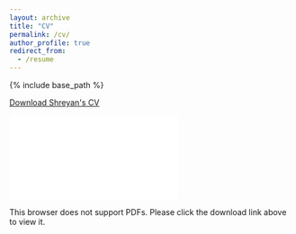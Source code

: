 ```yaml
---
layout: archive
title: "CV"
permalink: /cv/
author_profile: true
redirect_from:
  - /resume
---
```


{% include base_path %}

[Download Shreyan's CV](https://github.com/user-attachments/files/16535758/Shreyan.Mitra.-.Databricks-SoftwareEngineerIntern-080624.Resume.pdf)

<object data="../files/ShreyanMitra-061124Resume.pdf" type="application/pdf" width="700px" height="700px">
    <embed src="../files/ShreyanMitra-061124Resume.pdf">
        <p>This browser does not support PDFs. Please click the download link above to view it.</p>
    </embed>
</object>


